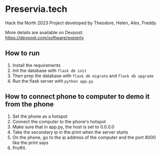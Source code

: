 # Preservia.tech
Hack the North 2023 Project developed by Theodore, Helen, Alex, Freddy

More details are available on Devpost: https://devpost.com/software/expierly
## How to run
1. Install the requirements
2. Init the database with `flask db init`
3. Then prep the database with `flask db migrate` and `flask db upgrade`
4. Run the flask server with `python app.py`

## How to connect phone to computer to demo it from the phone
1. Set the phone as a hotspot
2. Connect the computer to the phone's hotspot
3. Make sure that in app.py, the host is set to 0.0.0.0
4. Take the secondary ip in the print when the server starts
5. On the phone, go to the ip address of the computer and the port 8000 like the print says
6. Proffit.
